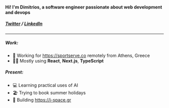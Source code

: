 <h4>Hi! I'm Dimitrios, a software engineer <b>passionate</b> about web development and devops</h3>

<h5>
<a href="https://twitter.com/thefrozenvortex">Twitter</a> /
<a href="https://www.linkedin.com/in/jimfilippou">LinkedIn<a/>
</h5>

---
  
##### Work:

- 🏡 Working for https://sportserve.co remotely from Athens, Greece 
- 🧑‍💼 Mostly using **React**, **Next.js**, **TypeScript**

 
 ##### Present:
- 💻 Learning practical uses of AI
- 🏖️ Trying to book summer holidays
- 🚀 Building <a href="https://i-space.gr" target="__blank">https://i-space.gr</a>
